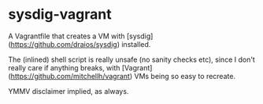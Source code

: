 sysdig-vagrant
==============

A Vagrantfile that creates a VM with [sysdig] (https://github.com/draios/sysdig) installed.

The (inlined) shell script is really unsafe (no sanity checks etc), since I don't really care if anything breaks, with [Vagrant] (https://github.com/mitchellh/vagrant) VMs being so easy to recreate.

YMMV disclaimer implied, as always.
